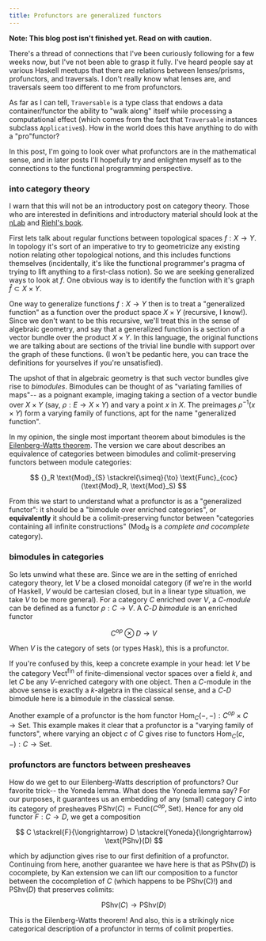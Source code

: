 ```yaml
---
title: Profunctors are generalized functors
---
```


**Note: This blog post isn't finished yet. Read on with caution.**

There's a thread of connections that I've been curiously following for a few weeks now, but I've not been able to grasp it fully. I've heard people say at various Haskell meetups that there are relations between lenses/prisms, profunctors, and traversals. I don't really know what lenses are, and traversals seem too different to me from profunctors.

As far as I can tell, `Traversable` is a type class that endows a data container/functor the ability to "walk along" itself while processing a computational effect (which comes from the fact that `Traversable` instances subclass `Applicative`s). How in the world does this have anything to do with a "pro"functor?

In this post, I'm going to look over what profunctors are in the mathematical sense, and in later posts I'll hopefully try and enlighten myself as to the connections to the functional programming perspective.

### into category theory
I warn that this will not be an introductory post on category theory. Those who are interested in definitions and introductory material should look at the [nLab](https://ncatlab.org/nlab/show/HomePage) and [Riehl's book](https://www.amazon.com/Category-Theory-Context-Aurora-Originals/dp/048680903X/ref=sr_1_1?keywords=categories+in+context&qid=1579664959&sr=8-1).

First lets talk about regular functions between topological spaces $f:X\to Y$. In topology it's sort of an imperative to try to geometricize any existing notion relating other topological notions, and this includes functions themselves (incidentally, it's like the functional programmer's pragma of trying to lift anything to a first-class notion). So we are seeking generalized ways to look at $f$. One obvious way is to identify the function with it's graph $\hat{f}\subset X\times Y$.

One way to generalize functions $f:X\to Y$ then is to treat a "generalized function" as a function over the product space $X\times Y$ (recursive, I know!). Since we don't want to be this recursive, we'll treat this in the sense of algebraic geometry, and say that a generalized function is a section of a vector bundle over the product $X\times Y$. In this language, the original functions we are talking about are sections of the trivial line bundle with support over the graph of these functions. (I won't be pedantic here, you can trace the definitions for yourselves if you're unsatisfied).

The upshot of that in algebraic geometry is that such vector bundles give rise to *bimodules*. Bimodules can be thought of as "variating families of maps"-- as a poignant example, imaging taking a section of a vector bundle over $X\times Y$ (say, $\rho: E \to X\times Y$) and vary a point $x$ in $X$. The preimages $\rho^{-1}({x}\times Y)$ form a varying family of functions, apt for the name "generalized function".

In my opinion, the single most important theorem about bimodules is the [Eilenberg-Watts theorem](https://ncatlab.org/nlab/show/Eilenberg-Watts+theorem). The version we care about describes an equivalence of categories between bimodules and colimit-preserving functors between module categories:

$$ {}_R \text{Mod}_{S} \stackrel{\simeq}{\to} \text{Func}_{coc}(\text{Mod}_R, \text{Mod}_S) $$

From this we start to understand what a profunctor is as a "generalized functor": it should be a "bimodule over enriched categories", or **equivalently** it should be a colimit-preserving functor between "categories containing all infinite constructions" ($\text{Mod}_R$ is a *complete and cocomplete* category).


### bimodules in categories
So lets unwind what these are. Since we are in the setting of enriched category theory, let $V$ be a closed monoidal category (if we're in the world of Haskell, $V$ would be cartesian closed, but in a linear type situation, we take $V$ to be more general). For a category $C$ enriched over $V$, a $C$-*module* can be defined as a functor $\rho: C\to V$. A $C$-$D$ *bimodule* is an enriched functor

$$ C^{op}\otimes D\to V $$

When $V$ is the category of sets (or types Hask), this is a profunctor.

If you're confused by this, keep a concrete example in your head: let $V$ be the category $\text{Vect}^{\text{fin}}$ of finite-dimensional vector spaces over a field $k$, and let $C$ be any $V$-enriched category with one object. Then a $C$-module in the above sense is exactly a $k$-algebra in the classical sense, and a $C$-$D$ bimodule here is a bimodule in the classical sense.

Another example of a profunctor is the hom functor $\text{Hom}_C(-,-): C^{op}\times C\to \text{Set}$. This example makes it clear that a profunctor is a "varying family of functors", where varying an object $c$ of $C$ gives rise to functors $\text{Hom}_C(c,-): C\to\text{Set}$. 

### profunctors are functors between presheaves
How do we get to our Eilenberg-Watts description of profunctors? Our favorite trick-- the Yoneda lemma. What does the Yoneda lemma say? For our purposes, it guarantees us an embedding of any (small) category $C$ into its category of presheaves $\text{PShv}(C) = \text{Func}(C^{op}, \text{Set})$. Hence for any old functor $F:C\to D$, we get a composition

$$ C \stackrel{F}{\longrightarrow} D \stackrel{Yoneda}{\longrightarrow} \text{PShv}(D) $$

which by adjunction gives rise to our first definition of a profunctor. Continuing from here, another guarantee we have here is that as $\text{PShv}(D)$ is cocomplete, by Kan extension we can lift our composition to a functor between the cocompletion of $C$ (which happens to be $\text{PShv(C)}$!) and $\text{PShv}(D)$ that preserves colimits:

$$ \text{PShv}(C) \to \text{PShv}(D) $$

This is the Eilenberg-Watts theorem! And also, this is a strikingly nice categorical description of a profunctor in terms of colimit properties.





































